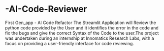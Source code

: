 # -AI-Code-Reviewer
First Gen_app - AI Code Refactor
The Streamlit Application will Review the python code provided by the User and it identifies the error in the code and fix the bugs and give the correct Syntax of the Code to the user.The project was undertaken during an internship at Innomatics Research Labs, with a focus on providing a user-friendly interface for code reviewing.
